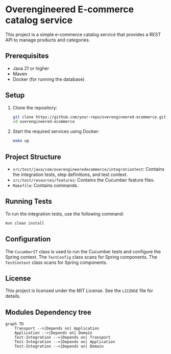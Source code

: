# Overengineered E-commerce catalog service

This project is a simple e-commerce catalog service that provides a REST API to manage products and categories.

## Prerequisites

- Java 21 or higher
- Maven
- Docker (for running the database)

## Setup

1. Clone the repository:
    ```sh
    git clone https://github.com/your-repo/overengineered-ecommerce.git
    cd overengineered-ecommerce
    ```

2. Start the required services using Docker:
    ```sh
    make up
    ```

## Project Structure

- `src/test/java/com/overengineeredecommerce/integrationtest`: Contains the integration tests, step definitions, and test context.
- `src/test/resources/features`: Contains the Cucumber feature files.
- `Makefile`: Contains commands.

## Running Tests

To run the integration tests, use the following command:
```sh
mvn clean install
```

## Configuration

The `CucumberIT` class is used to run the Cucumber tests and configure the Spring context. 
The `TestConfig` class scans for Spring components.
The `TestContext` class scans for Spring components.

## License

This project is licensed under the MIT License. See the `LICENSE` file for details.



## Modules Dependency tree

```mermaid
graph TD
    Transport -->|Depends on| Application
    Application -->|Depends on| Domain
    Test-Integration -->|Depends on| Transport
    Test-Integration -->|Depends on| Application
    Test-Integration -->|Depends on| Domain
```
